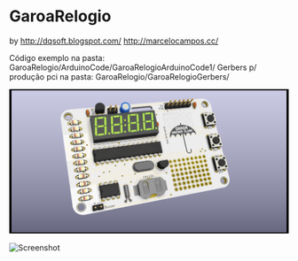 # GaroaRelogio

by
http://dqsoft.blogspot.com/
http://marcelocampos.cc/

Código exemplo na pasta: GaroaRelogio/ArduinoCode/GaroaRelogioArduinoCode1/
Gerbers p/ produção pci na pasta: GaroaRelogio/GaroaRelogioGerbers/


![Screenshot](GaroaRelogio-render1.png)

![Screenshot](GaroaRelogio-BAdgeMSX.jpg)



